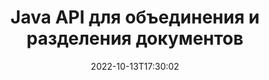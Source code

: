 ---
############################# Static ############################
layout: "product"
date: 2022-10-13T17:30:02
draft: false

product: "Merger"
product_tag: "merger"
platform: "Java"
platform_tag: "java"

############################# Head ############################
head_title: "API объединения документов Java | объединить и удалить Word Excel PDF XPS EPUB"
head_description: "Документы, объединяющие API для Java. Объединяйте, разделяйте, меняйте местами, переупорядочивайте и удаляйте страницы форматов PDF, Microsoft Word, Excel, презентаций, Visio, XPS и EPUB."

############################# Header ############################
title: "Java API для объединения и разделения документов"
description: "Разрабатывайте высокопроизводительные приложения, которые могут комбинировать, копировать, перемешивать, вырезать или удалять страницы, слайды и диаграммы на ходу."
button:
    enable: true

############################# SubMenu ############################
submenu:
    enable: true
    
    left:
        img_alt: "GroupDocs.Merger for Java"
        image: "https://www.groupdocs.cloud/templates/groupdocs/images/product-logos/groupdocs-merger-java.png"
        product: "GroupDocs.Merger"
        platform: "Java"

    middle:
        button:
            # button loop
            - link: "#overview"
              text: "Обзор"

            # button loop
            - link: "#features"
              text: "Функции"

            # button loop
            - link: "#support"
              text: "Поддержка"

            # button loop
            - link: "https://products.groupdocs.app/merger"
              text: "Демо"

            # button loop
            - link: "https://purchase.groupdocs.com/pricing/merger/java"
              text: "Цены"

    right:
        link_download: "https://downloads.groupdocs.com/merger"
        link_learn: "https://docs.groupdocs.com/merger/java/"
        link_buy: "https://purchase.groupdocs.com"

############################# Overview ############################
overview:
    enable: true
    content: |
      GroupDocs.Merge for Java позволяет быстро разрабатывать бизнес-приложения высшего класса на Java. С небольшим кодированием ваши Java-приложения могут объединять, копировать, перемешивать, вырезать и удалять отдельные страницы или группы страниц, слайдов и диаграмм. Операции слияния также можно выполнять с защищенными файлами известного и неизвестного формата, применяя или удаляя защиту паролем.  

      
    tabs:
      enable: true
      
      ## TAB ONE ##
      tab_one:
        description: |
          Ниже приводится обзор GroupDocs.Merge для Java:
      
        left:
          enable: true
          icon: "fab fa-html5"
          title: "Операции с документами"
          content: |
            * Изменить порядок страниц
            * Удалить или удалить страницы
            * Разделить или разбить документ
            * Поменяйте местами или перетасуйте любые две страницы
            * Обрезать одну или несколько страниц
            * Объединить несколько документов
        
        right:
          enable: true
          icon: "fab fa-html5"
          title: "Операции безопасности"
          content: |
            * Настройка безопасности документов
            * Проверить статус безопасности документа
            * Установить пароль документа
            * Обновить пароль документа
            * Удалить пароль документа
      
      ## TAB TWO ##
      tab_two:
        description: |
          GroupDocs.Merger для Java поддерживает объединение следующих [форматов файлов документов](https://docs.groupdocs.com/merger/java/supported-document-formats/):

        left:
          enable: true
          table:
            # table loop
            - title: "Microsoft Office"
              content: |
                * **Word:** DOC, DOCX, DOCM, DOT, DOTX, DOTM, RTF, TXT
                * **Excel:** XLS, XLSX, XLSM, XLSB, XLTM, XLT, XLTM, XLTX, XLAM, SXC, SpreadsheetML
                * **PowerPoint:** PPT, PPTX, PPS, PPSX, PPSM, POT, POTM, POTX, PPTM
                * **OneNote:** ONE

        right:
          enable: true
          table:
            # table loop
            - title: "OpenDocument & Другие форматы"
              content: |
                * **Форматы OpenDocument**: ODT, OTT, ODP, OTP, ODS
                * **Фиксированный макет**: PDF, XPS
                * **Изображения**: BMP, PNG, TIFF
                * **Интернет**: HTML, MHT, MHTML
                * **Текст**: TXT, CSV, TSV
                * **Латекс**: TEX
                * **Электронная книга**: EPUB

      ## TAB THREE ##
      tab_three:
        description: |
          GroupDocs.Merger for Java поддерживает следующие Операционные системы & Менеджер пакетов:
        
        left:
          enable: true
          table:
            # table loop
            - icon: "fab fa-windows"
              title: "Операционные системы"
              content: |
                * Рабочий стол Windows
                * Windows-сервер
                * Линукс
                * MacOS

            # table loop
            - icon: "fas fa-code"
              title: "Поддерживаемые платформы"
              content: |
                * Java 7 (1.7)
                * Java 8 (1.8)
                * Java 10
                * Java 11 и выше

        right:
          enable: true
          table:
            # table loop
            - icon: "fas fa-box"
              title: "Менеджер пакетов"
              content: |
                * Maven

            # table loop
            - icon: "fas fa-tools"
              title: "Среды разработки"
              content: |
                * NetBeans
                * IntelliJ IDEA
                * Eclipse
                
                

############################# Features ############################
features:
    enable: true
    title: "Функции GroupDocs.Merge для Java"

    feature:
      # feature loop
      - icon: "fas fa-copy"
        content: "Объединяйте и объединяйте несколько страниц, слайдов и диаграмм в один документ"
       
      # feature loop
      - icon: "fas fa-eye"
        content: "Копируйте и разделяйте огромные документы на несколько файлов меньшего размера"

      # feature loop
      - icon: "fas fa-bolt"
        content: "Перетасовка и реорганизация страниц, слайдов или диаграмм"
      
      # feature loop
      - icon: "fas fa-file-powerpoint"
        content: "Обмен и обмен двумя страницами, слайдами или диаграммами друг с другом в документе"

      # feature loop
      - icon: "fas fa-code"
        content: "Вырежьте и обрежьте документ, удалив определенные страницы, слайды или диаграммы"

      # feature loop
      - icon: "fas fa-cloud"
        content: "Удалить одну или несколько страниц, слайдов или диаграмм"

      # feature loop
      - icon: "fas fa-remove-format"
        content: "Сшивайте и объединяйте вместе большое количество документов в пакетах"

      # feature loop
      - icon: "fas fa-comment-slash"
        content: "Программно проверить, защищен ли документ паролем"

      # feature loop
      - icon: "fas fa-location-arrow"
        content: "Установка, сброс и удаление пароля известных и неизвестных форматов документов"

      # feature loop
      - icon: "fas fa-border-all"
        content: "Получить список поддерживаемых форматов файлов — Формат файла журнала разделения и объединения текста (ERR)"

      # feature loop
      - icon: "fas fa-wrench"
        content: "Поворот страниц и изменение ориентации страниц известных и неизвестных форматов"

      # feature loop
      - icon: "fas fa-columns"
        content: "Объединение нескольких файлов разных форматов в DOC, DOCX и XPS"

      # feature loop
      - icon: "fas fa-file-word"
        content: "Разделение больших текстовых файлов по номерам строк"

      # feature loop
      - icon: "fas fa-envelope"
        content: "Получение графических представлений страниц документа и форматов семейства диаграмм"

      # feature loop
      - icon: "fas fa-print"
        content: "Объединение изображений с цветом фона для пустого пространства черного изображения"

      # feature loop
      - icon: "fas fa-file-archive"
        content: "Объединение различных типов документов (DOC, XLS, PPT и т. д.) в один файл PDF"

      # feature loop
      - icon: "fas fa-lock"
        content: "Простой импорт OLE-объектов в форматы файлов Microsoft Word, Excel, Presentation и OpenDocument."

      # feature loop
      - icon: "fas fa-file-code"
        content: "Добавить другие документы на страницу диаграммы с помощью объектов OLE"

    more_feature:
      # more_feature_loop
      - title: "Удалить страницы из документов"
        content: |
          API GroupDocs.Merge for Java позволяет выбирать и удалять ненужные страницы из документа.
      
      # more_feature_loop
      - title: "Проверьте пароль неизвестного формата документа"
        content: "Даже если формат конкретного документа неизвестен, GroupDocs.Merge for Java позволяет проверить и восстановить пароль документа, если он доступен."

      # more_feature_loop
      - title: "Присоединяйтесь к защищенным паролем документам известных форматов"
        content: "GroupDocs.Merge for Java API позволяет получить список документов известных и неизвестных форматов."

############################# Support ############################
support:
    enable: true

############################# Solutions ############################
solutions:
    enable: true
    title: "GroupDocs.Merge предлагает API для просмотра документов для других популярных сред разработки."

    solution:
        # solution loop
        - img_alt: "GroupDocs.Merger for .NET"
          image: "https://www.groupdocs.cloud/templates/groupdocs/images/product-logos/groupdocs-merger-net.png"
          product: "GroupDocs.Merger"
          platform: ".NET"
          link: "/merger/net/"

############################# Back to top ###############################
back_to_top:
  enable: true
---